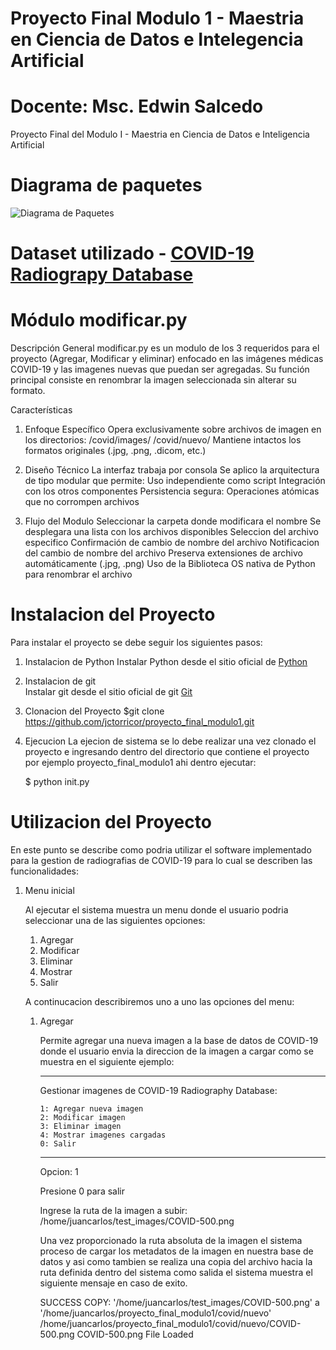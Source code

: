# Proyecto Final Modulo 1 - Maestria en Ciencia de Datos e Intelegencia Artificial
# Docente: Msc. Edwin Salcedo
Proyecto Final del Modulo I - Maestria en Ciencia de Datos e Inteligencia Artificial

# Diagrama de paquetes
![Diagrama de Paquetes](https://drive.google.com/uc?export=view&id=1tD_UTnKBhfv1WXCMjrgrgXEwIWTuh1uL)

# Dataset utilizado - [COVID-19 Radiograpy Database](https://www.kaggle.com/datasets/tawsifurrahman/covid19-radiography-database) 


# Módulo modificar.py
Descripción General
modificar.py es un modulo de los 3 requeridos para el proyecto (Agregar, Modificar y eliminar) enfocado en las imágenes médicas COVID-19 y las imagenes nuevas que puedan ser agregadas. Su función principal consiste en renombrar la imagen seleccionada sin alterar su formato.

Características
1. Enfoque Específico
        Opera exclusivamente sobre archivos de imagen en los directorios:
        /covid/images/
        /covid/nuevo/
        Mantiene intactos los formatos originales (.jpg, .png, .dicom, etc.)

2. Diseño Técnico
        La interfaz trabaja por consola 
        Se aplico la arquitectura de tipo modular que permite:
            Uso independiente como script
            Integración con los otros componentes
        Persistencia segura: Operaciones atómicas que no corrompen archivos

3. Flujo del Modulo
    Seleccionar la carpeta donde modificara el nombre
    Se desplegara una lista con los archivos disponibles
    Seleccion del archivo especifico
    Confirmación de cambio de nombre del archivo
    Notificacion del cambio de nombre del archivo
    Preserva extensiones de archivo automáticamente (.jpg, .png)
    Uso de la Biblioteca OS nativa de Python para renombrar el archivo 


# Instalacion del Proyecto

Para instalar el proyecto se debe seguir los siguientes pasos:

1. Instalacion de Python
   Instalar Python desde el sitio oficial de [Python](https://www.python.org/downloads/)

2. Instalacion de git  
   Instalar git desde el sitio oficial de git [Git](https://git-scm.com/downloads)

3. Clonacion del Proyecto
  $git clone https://github.com/jctorricor/proyecto_final_modulo1.git

4. Ejecucion 
   La ejecion de sistema se lo debe realizar una vez clonado el proyecto e ingresando dentro del directorio que contiene el proyecto por ejemplo proyecto_final_modulo1 ahi dentro ejecutar:
   
   $ python init.py


# Utilizacion del Proyecto
   En este punto se describe como podria utilizar el software implementado para la gestion de radiografias de COVID-19 para lo cual se describen las funcionalidades:

1. Menu inicial

   Al ejecutar el sistema muestra un menu donde el usuario podria seleccionar una de las siguientes opciones:
   1. Agregar 
   2. Modificar
   3. Eliminar
   4. Mostrar
   5. Salir

   A continucacion describiremos uno a uno las opciones del menu:
   1. Agregar 
   
      Permite agregar una nueva imagen a la base de datos de COVID-19 donde el usuario envia la direccion de la imagen a cargar como se muestra en el siguiente ejemplo:

      ------------------------------------------------------

      Gestionar imagenes de COVID-19 Radiography Database:

          1: Agregar nueva imagen
          2: Modificar imagen
          3: Eliminar imagen
          4: Mostrar imagenes cargadas
          0: Salir

      ------------------------------------------------------
      Opcion: 1

      Presione 0 para salir

      Ingrese la ruta de la imagen a subir: /home/juancarlos/test_images/COVID-500.png

      Una vez proporcionado la ruta absoluta de la imagen el sistema proceso de cargar los metadatos de la imagen en nuestra base de datos y asi como tambien se realiza una copia del archivo hacia la ruta definida dentro del sistema como salida el sistema muestra el siguiente mensaje en caso de exito.

      SUCCESS COPY: '/home/juancarlos/test_images/COVID-500.png' a '/home/juancarlos/proyecto_final_modulo1/covid/nuevo'
      /home/juancarlos/proyecto_final_modulo1/covid/nuevo/COVID-500.png
      COVID-500.png File Loaded 
   


